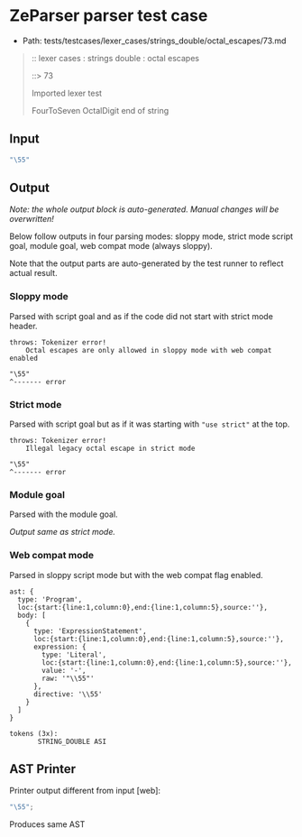 # ZeParser parser test case

- Path: tests/testcases/lexer_cases/strings_double/octal_escapes/73.md

> :: lexer cases : strings double : octal escapes
>
> ::> 73
>
> Imported lexer test
>
> FourToSeven OctalDigit end of string

## Input

`````js
"\55"
`````

## Output

_Note: the whole output block is auto-generated. Manual changes will be overwritten!_

Below follow outputs in four parsing modes: sloppy mode, strict mode script goal, module goal, web compat mode (always sloppy).

Note that the output parts are auto-generated by the test runner to reflect actual result.

### Sloppy mode

Parsed with script goal and as if the code did not start with strict mode header.

`````
throws: Tokenizer error!
    Octal escapes are only allowed in sloppy mode with web compat enabled

"\55"
^------- error
`````

### Strict mode

Parsed with script goal but as if it was starting with `"use strict"` at the top.

`````
throws: Tokenizer error!
    Illegal legacy octal escape in strict mode

"\55"
^------- error
`````


### Module goal

Parsed with the module goal.

_Output same as strict mode._

### Web compat mode

Parsed in sloppy script mode but with the web compat flag enabled.

`````
ast: {
  type: 'Program',
  loc:{start:{line:1,column:0},end:{line:1,column:5},source:''},
  body: [
    {
      type: 'ExpressionStatement',
      loc:{start:{line:1,column:0},end:{line:1,column:5},source:''},
      expression: {
        type: 'Literal',
        loc:{start:{line:1,column:0},end:{line:1,column:5},source:''},
        value: '-',
        raw: '"\\55"'
      },
      directive: '\\55'
    }
  ]
}

tokens (3x):
       STRING_DOUBLE ASI
`````


## AST Printer

Printer output different from input [web]:

````js
"\55";
````

Produces same AST
